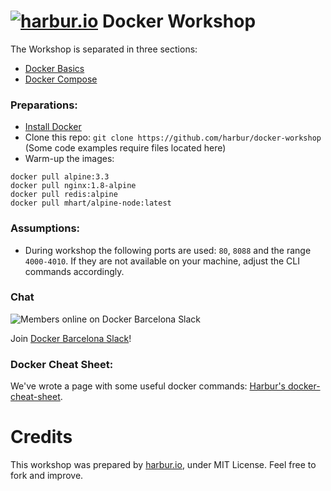# [![harbur.io](https://harbur.io/logo/Color/Logo/Harbur-40x40.png)](http://harbur.io) Docker Workshop

The Workshop is separated in three sections:

* [Docker Basics](doc/00-docker-basics)
* [Docker Compose](doc/02-docker-compose)

### Preparations:

* [Install Docker](https://docs.docker.com/engine/installation/)
* Clone this repo: `git clone https://github.com/harbur/docker-workshop` (Some code examples require files located here)
* Warm-up the images:

```
docker pull alpine:3.3
docker pull nginx:1.8-alpine
docker pull redis:alpine
docker pull mhart/alpine-node:latest
```

### Assumptions:

* During workshop the following ports are used: `80`, `8088` and the range `4000-4010`. If they are not available on your machine, adjust the CLI commands accordingly.

### Chat
![Members online on Docker Barcelona Slack](https://dockerbcn.herokuapp.com/badge.svg)

Join [Docker Barcelona Slack](https://dockerbcn.herokuapp.com)! 

### Docker Cheat Sheet:

We've wrote a page with some useful docker commands: [Harbur's docker-cheat-sheet](https://github.com/harbur/docker-cheat-sheet).

# Credits

This workshop was prepared by [harbur.io](http://harbur.io), under MIT License. Feel free to fork and improve.
